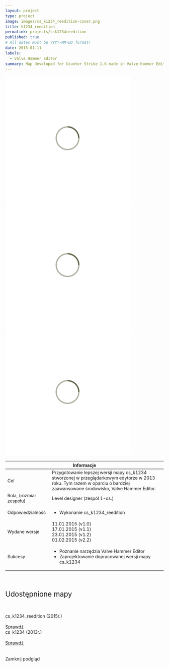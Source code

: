 ```yaml
---
layout: project
type: project
image: images/cs_k1234_reedition-cover.png
title: k1234_reedition
permalink: projects/csk1234reedition
published: true
# All dates must be YYYY-MM-DD format!
date: 2015-01-11
labels:
  - Valve Hammer Editor
summary: Map developed for Counter Strike 1.6 made in Valve Hammer Editor.
---
```


<div class="ui centered grid">
  <div class="fourteen wide column clickable" onclick="showModalWithImage(this)">
    <img class="ui image img-center" src="../images/oval.svg" data-echo="../images/cs_k1234_reedition-page-1.png">
  </div>
  <div class="fourteen wide column clickable" onclick="showModalWithImage(this)">
    <img class="ui image img-center" src="../images/oval.svg" data-echo="../images/cs_k1234_reedition-page-2.png">
  </div>
  <div class="fourteen wide column">
    <img class="ui image" src="../images/oval.svg" data-echo="../images/cs_k1234_reedition-page-3.jpg">
  </div>
</div>

<table class="ui celled striped tablet stackable table">
  <thead>
    <tr><th colspan="3">
      Informacje
    </th>
  </tr></thead>
  <tbody>
    <tr>
      <td>
        <i class="info circle icon"></i> Cel
      </td>
      <td>Przygotowanie lepszej wersji mapy cs_k1234 stworzonej w przeglądarkowym edytorze w 2013 roku. Tym razem w oparciu o bardziej zaawansowane środowisko, Valve Hammer Editor.</td>
    </tr>
    <tr>
      <td class="collapsing">
        <i class="users icon"></i> Rola, (rozmiar zespołu)
      </td>
      <td>Level designer (zespół 1-os.)</td>
    </tr>
    <tr>
      <td>
        <i class="setting icon"></i> Odpowiedzialność
      </td>
      <td>
      <ul>
        <li>Wykonanie cs_k1234_reedition</li>
      </ul>
      </td>
    </tr>
    <tr>
      <td>
        <i class="clock icon"></i> Wydane wersje
      </td>
      <td>
      11.01.2015 (v1.0)<br/>
      17.01.2015 (v1.1)<br/>  
      23.01.2015 (v1.2)<br/>     
      01.02.2015 (v2.2)<br/>
      </td>
    </tr>
    <tr>
      <td>
        <i class="star icon"></i> Sukcesy
      </td>
      <td>
        <ul>
          <li>Poznanie narzędzia Valve Hammer Editor</li>
          <li>Zaprojektowanie dopracowanej wersji mapy cs_k1234</li>
        </ul>
      </td>
    </tr>
  </tbody>
</table>

<div class="ui placeholder segment">
  <div class="ui one column stackable center aligned grid">
    <p style="font-size: 160%; padding: 5% 0% 5% 0%;">Udostępnione mapy</p>
  </div>
  <div class="ui two column stackable center aligned grid">
    <div class="middle aligned row">
      <div class="column">
        <div class="ui icon header font-balooChettan2">
          <i class="sort down icon"></i>
            cs_k1234_reedition (2015r.)
        </div>
        <br>
        <a href="https://gamebanana.com/maps/184254" target="_blank">
        <div class="ui animated violet button" onclick="this.blur();" tabindex="0">
          <div class="visible content font-balooChettan2">Sprawdź</div>
          <div class="hidden content">
            <i class="right arrow icon"></i>
          </div>
        </div>
        </a>
      </div>
      <div class="column">
        <div class="ui icon header font-balooChettan2">
          <i class="sort down icon"></i>
            cs_k1234 (2013r.)
        </div>
        <br>
        <a href="https://gamebanana.com/maps/176920" target="_blank">
        <div class="ui animated violet button" onclick="this.blur();" tabindex="0">
          <div class="visible content font-balooChettan2">Sprawdź</div>
          <div class="hidden content">
            <i class="right arrow icon"></i>
          </div>
        </div>
        </a>
      </div>
    </div>
  </div>
</div>

<!-- Image Modal -->
<div class="tiny modal">
  <div class="image content">
    <div class="ui huge image">
      <img id="imgPlaceholder" src="">
    </div>
  </div>
  <br/>
  <div class="actions">
    <div class="ui teal left labeled icon button">
      Zamknij podgląd
      <i class="file image icon"></i>
    </div>
  </div>
</div>